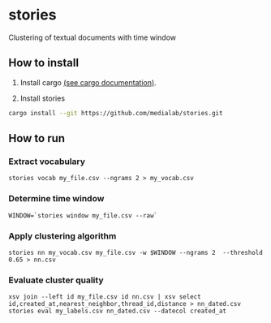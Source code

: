# stories
Clustering of textual documents with time window


## How to install

1. Install cargo [(see cargo documentation)](https://doc.rust-lang.org/cargo/getting-started/installation.html).

2. Install stories

```bash
cargo install --git https://github.com/medialab/stories.git
```

## How to run

### Extract vocabulary
```
stories vocab my_file.csv --ngrams 2 > my_vocab.csv
```

### Determine time window
```
WINDOW=`stories window my_file.csv --raw`
```

### Apply clustering algorithm
```
stories nn my_vocab.csv my_file.csv -w $WINDOW --ngrams 2  --threshold 0.65 > nn.csv
```

### Evaluate cluster quality
```
xsv join --left id my_file.csv id nn.csv | xsv select id,created_at,nearest_neighbor,thread_id,distance > nn_dated.csv
stories eval my_labels.csv nn_dated.csv --datecol created_at
```
